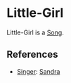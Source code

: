 # Little-Girl

Little-Girl is a [Song](90000011.md).

## References

- [Singer](404.md): [Sandra](70000068.md)
